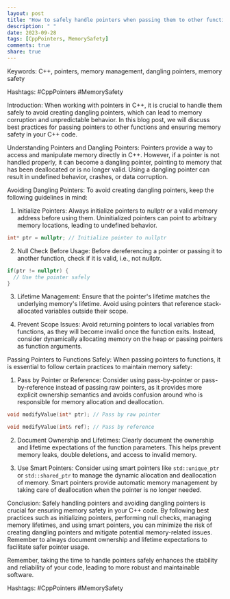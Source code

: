 ```yaml
---
layout: post
title: "How to safely handle pointers when passing them to other functions and avoid creating dangling pointers in C++"
description: " "
date: 2023-09-28
tags: [CppPointers, MemorySafety]
comments: true
share: true
---
```


Keywords: C++, pointers, memory management, dangling pointers, memory safety

Hashtags: #CppPointers #MemorySafety

Introduction:
When working with pointers in C++, it is crucial to handle them safely to avoid creating dangling pointers, which can lead to memory corruption and unpredictable behavior. In this blog post, we will discuss best practices for passing pointers to other functions and ensuring memory safety in your C++ code.

Understanding Pointers and Dangling Pointers:
Pointers provide a way to access and manipulate memory directly in C++. However, if a pointer is not handled properly, it can become a dangling pointer, pointing to memory that has been deallocated or is no longer valid. Using a dangling pointer can result in undefined behavior, crashes, or data corruption.

Avoiding Dangling Pointers: 
To avoid creating dangling pointers, keep the following guidelines in mind:

1. Initialize Pointers: Always initialize pointers to nullptr or a valid memory address before using them. Uninitialized pointers can point to arbitrary memory locations, leading to undefined behavior.

```cpp
int* ptr = nullptr; // Initialize pointer to nullptr
```

2. Null Check Before Usage: Before dereferencing a pointer or passing it to another function, check if it is valid, i.e., not nullptr.

```cpp
if(ptr != nullptr) {
  // Use the pointer safely
}
```

3. Lifetime Management: Ensure that the pointer's lifetime matches the underlying memory's lifetime. Avoid using pointers that reference stack-allocated variables outside their scope.

4. Prevent Scope Issues: Avoid returning pointers to local variables from functions, as they will become invalid once the function exits. Instead, consider dynamically allocating memory on the heap or passing pointers as function arguments.

Passing Pointers to Functions Safely:
When passing pointers to functions, it is essential to follow certain practices to maintain memory safety:

1. Pass by Pointer or Reference: Consider using pass-by-pointer or pass-by-reference instead of passing raw pointers, as it provides more explicit ownership semantics and avoids confusion around who is responsible for memory allocation and deallocation.

```cpp
void modifyValue(int* ptr); // Pass by raw pointer

void modifyValue(int& ref); // Pass by reference
```

2. Document Ownership and Lifetimes: Clearly document the ownership and lifetime expectations of the function parameters. This helps prevent memory leaks, double deletions, and access to invalid memory.

3. Use Smart Pointers: Consider using smart pointers like `std::unique_ptr` or `std::shared_ptr` to manage the dynamic allocation and deallocation of memory. Smart pointers provide automatic memory management by taking care of deallocation when the pointer is no longer needed.

Conclusion:
Safely handling pointers and avoiding dangling pointers is crucial for ensuring memory safety in your C++ code. By following best practices such as initializing pointers, performing null checks, managing memory lifetimes, and using smart pointers, you can minimize the risk of creating dangling pointers and mitigate potential memory-related issues. Remember to always document ownership and lifetime expectations to facilitate safer pointer usage.

Remember, taking the time to handle pointers safely enhances the stability and reliability of your code, leading to more robust and maintainable software.

Hashtags: #CppPointers #MemorySafety